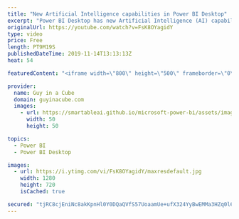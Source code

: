 ```yaml
---
title: "New Artificial Intelligence capabilities in Power BI Desktop"
excerpt: "Power BI Desktop has new Artificial Intelligence (AI) capabilities in the November 2019 release. Sarina Stevens shows us what it is all about!  Documentation: https://docs.microsoft.com/power-bi/desktop-ai-insights  Connect with Sarina Stevens: https://twitter.com/StevensSarina  Guy in a Cube courses:"
originalUrl: https://youtube.com/watch?v=FsK8OYagidY
type: video
price: Free
length: PT9M19S
publishedDateTime: 2019-11-14T13:13:13Z
heat: 54

featuredContent: "<iframe width=\"800\" height=\"500\" frameborder=\"0\" src=\"https://www.youtube.com/embed/FsK8OYagidY\" allow=\"accelerometer; autoplay; encrypted-media; gyroscope; picture-in-picture\" allowfullscreen></iframe>"

provider:
  name: Guy in a Cube
  domain: guyinacube.com
  images:
    - url: https://smartableai.github.io/microsoft-power-bi/assets/images/organizations/guyinacube.com-50x50.jpg
      width: 50
      height: 50

topics:
  - Power BI
  - Power BI Desktop

images:
  - url: https://i.ytimg.com/vi/FsK8OYagidY/maxresdefault.jpg
    width: 1280
    height: 720
    isCached: true

secured: "tjRC8cjEniNc8akKpnHl0Y0DQaQVfS57UoaamUe+ufX324YyBwEMMa3HZq0l63XzFDUydj+yEW5itKJTjj9rMSb4KlNB6+X+DQsz46NOnoZlpGXIF/4mY8+FqXcgGFACMOmi5fVdCKRacw0dtyv0+fBAZao5UpUmYCH7D7ep3ZCGX6uzE+d5VAgqgHfmeo+0FLmRsN7VlbiPQxEgNT/C4fvx7mv1EFavAYTyb/R4SOcfGy7m9c54Ml/AHk51se5gdzqqLeBhjRDsM0YMy9U4HhIx7ngSEHJKBVM6aGN2DU59T4s64nofOb9kPe1VD/pqGohQs58Zp3Hjm+Gi9IhavZkmHGOJh8R4EtS2owU+EqkNSrnH3tS4RHIbDdUKnWEFlBLbyxVJADy/tbh43xbwvUF1CX6VMIfqR5Am4wx32D8=;A9JWP94/3wtGWPT44XLCvA=="
---
```


